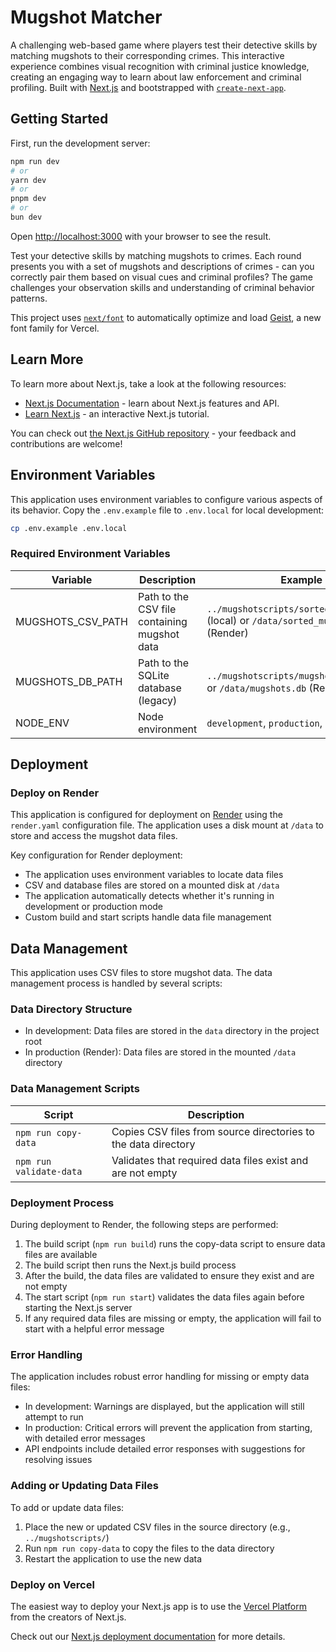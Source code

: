 # Mugshot Matcher

A challenging web-based game where players test their detective skills by matching mugshots to their corresponding crimes. This interactive experience combines visual recognition with criminal justice knowledge, creating an engaging way to learn about law enforcement and criminal profiling. Built with [Next.js](https://nextjs.org) and bootstrapped with [`create-next-app`](https://nextjs.org/docs/app/api-reference/cli/create-next-app).

## Getting Started

First, run the development server:

```bash
npm run dev
# or
yarn dev
# or
pnpm dev
# or
bun dev
```

Open [http://localhost:3000](http://localhost:3000) with your browser to see the result.

Test your detective skills by matching mugshots to crimes. Each round presents you with a set of mugshots and descriptions of crimes - can you correctly pair them based on visual cues and criminal profiles? The game challenges your observation skills and understanding of criminal behavior patterns.

This project uses [`next/font`](https://nextjs.org/docs/app/building-your-application/optimizing/fonts) to automatically optimize and load [Geist](https://vercel.com/font), a new font family for Vercel.

## Learn More

To learn more about Next.js, take a look at the following resources:

- [Next.js Documentation](https://nextjs.org/docs) - learn about Next.js features and API.
- [Learn Next.js](https://nextjs.org/learn) - an interactive Next.js tutorial.

You can check out [the Next.js GitHub repository](https://github.com/vercel/next.js) - your feedback and contributions are welcome!

## Environment Variables

This application uses environment variables to configure various aspects of its behavior. Copy the `.env.example` file to `.env.local` for local development:

```bash
cp .env.example .env.local
```

### Required Environment Variables

| Variable | Description | Example |
|----------|-------------|---------|
| MUGSHOTS_CSV_PATH | Path to the CSV file containing mugshot data | `../mugshotscripts/sorted_mugshots.csv` (local) or `/data/sorted_mugshots.csv` (Render) |
| MUGSHOTS_DB_PATH | Path to the SQLite database (legacy) | `../mugshotscripts/mugshots.db` (local) or `/data/mugshots.db` (Render) |
| NODE_ENV | Node environment | `development`, `production`, or `test` |

## Deployment

### Deploy on Render

This application is configured for deployment on [Render](https://render.com) using the `render.yaml` configuration file. The application uses a disk mount at `/data` to store and access the mugshot data files.

Key configuration for Render deployment:
- The application uses environment variables to locate data files
- CSV and database files are stored on a mounted disk at `/data`
- The application automatically detects whether it's running in development or production mode
- Custom build and start scripts handle data file management

## Data Management

This application uses CSV files to store mugshot data. The data management process is handled by several scripts:

### Data Directory Structure

- In development: Data files are stored in the `data` directory in the project root
- In production (Render): Data files are stored in the mounted `/data` directory

### Data Management Scripts

| Script | Description |
|--------|-------------|
| `npm run copy-data` | Copies CSV files from source directories to the data directory |
| `npm run validate-data` | Validates that required data files exist and are not empty |

### Deployment Process

During deployment to Render, the following steps are performed:

1. The build script (`npm run build`) runs the copy-data script to ensure data files are available
2. The build script then runs the Next.js build process
3. After the build, the data files are validated to ensure they exist and are not empty
4. The start script (`npm run start`) validates the data files again before starting the Next.js server
5. If any required data files are missing or empty, the application will fail to start with a helpful error message

### Error Handling

The application includes robust error handling for missing or empty data files:

- In development: Warnings are displayed, but the application will still attempt to run
- In production: Critical errors will prevent the application from starting, with detailed error messages
- API endpoints include detailed error responses with suggestions for resolving issues

### Adding or Updating Data Files

To add or update data files:

1. Place the new or updated CSV files in the source directory (e.g., `../mugshotscripts/`)
2. Run `npm run copy-data` to copy the files to the data directory
3. Restart the application to use the new data

### Deploy on Vercel

The easiest way to deploy your Next.js app is to use the [Vercel Platform](https://vercel.com/new?utm_medium=default-template&filter=next.js&utm_source=create-next-app&utm_campaign=create-next-app-readme) from the creators of Next.js.

Check out our [Next.js deployment documentation](https://nextjs.org/docs/app/building-your-application/deploying) for more details.
